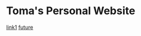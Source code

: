 # Toma's Personal Website

[link1](tomaitagaki.hithub.io/personal-website/)
[future](tomaitagaki.com)
